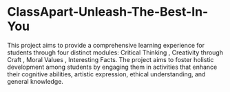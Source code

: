 # ClassApart-Unleash-The-Best-In-You
This project aims to provide a comprehensive learning experience for students through four distinct modules: 
Critical Thinking ,
Creativity through Craft ,
Moral Values ,
Interesting Facts. 
The project aims to foster holistic development among students by engaging them in activities that enhance their cognitive abilities, 
artistic expression, ethical understanding, and general knowledge.
